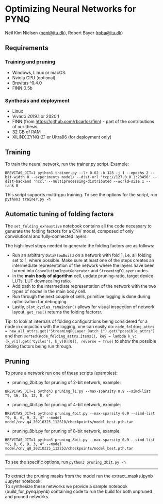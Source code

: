 # Optimizing Neural Networks for PYNQ
Neil Kim Nielsen (neni@itu.dk), Robert Bayer (roba@itu.dk)

## Requirements
### Training and pruning
- Windows, Linux or macOS.
- Nvidia GPU (optional)
- Brevitas ^0.4.0
- FINN 0.5b

### Synthesis and deployment
- Linux
- Vivado 2019.1 or 2020.1
- FINN (from https://github.com/rbcarlos/finn) - part of the contributions of our thesis
- 32 GB of RAM
- XILINX ZYNQ-Z1 or Ultra96 (for deployment only)

## Training
To train the neural network, run the trainer.py script. Example:
```
BREVITAS_JIT=1 python3 trainer.py --lr 0.02 -b 128 -j 1 --epochs 2 --bit-width 8 --experiments model/ --dist-url 'tcp://127.0.0.1:23456' --dist-backend 'nccl' --multiprocessing-distributed --world-size 1 --rank 0
```
This script supports multi-gpu training. 
To see the options for the script, run ```python3 trainer.py -h```

## Automatic tuning of folding factors
The `set_folding_exhaustive` notebook contains all the code necessary to generate the folding factors for a CNV model, composed of only convolutional and fully-connected layers. 

The high-level steps needed to generate the folding factors are as follows:
- Run an arbitrary `DataFlowBuild` on a network with fold 1, i.e. all folding set to 1, where possible. Make sure at least one of the steps creates an intermediate representation of the network where the layers have been turned into `ConvolutionInputGenerator` and `StreamingFCLayer` nodes.
- In the **main body of algorithm** cell, update pruning-ratio, target device LUTs, LUT downscaling ratio.
- Add path to the intermediate representation of the network with the two types of nodes in the main body cell.
- Run through the next couple of cells, primitive logging is done during optimization for debugging.
- Lastly, `plot_cycles_remainder()` allows for visual inspection of network layout, `get_res()` returns the folding factorsr.

Tip: to look at internals of folding configurations being considered for a node in conjuction with the logging, one can easily do: `node_folding_attrs = new_all_attrs.get("StreamingFCLayer_Batch_1").get("possible_attrs")` and then `sorted(node_folding_attrs.items(), key = lambda k_v: (k_v[1].get('Cycles'), k_v[0][0]), reverse = True)` to show the possible folding factors being run through.

## Pruning
To prune a network run one of these scripts (examples):
- pruning_2bit.py for pruning of 2-bit network, example:
```
BREVITAS_JIT=1 python3 pruning_l1.py --max-sparsity 0.9 --simd-list "9, 16, 16, 12, 8, 6"
```
- pruning_4bit.py for pruning of 4-bit network, example:
```
BREVITAS_JIT=1 python3 pruning_4bit.py --max-sparsity 0.9 --simd-list "9, 8, 6, 9, 3, 4" --model model/cnv_q4_20210325_112610/checkpoints/model_best.pth.tar
``` 
- pruning_8bit.py for pruning of 8-bit network, example:
```
BREVITAS_JIT=1 python3 pruning_8bit.py --max-sparsity 0.9 --simd-list "9, 8, 6, 9, 3, 4" --model model/cnv_q8_20210325_112253/checkpoints/model_best.pth.tar
```
___
To see the specific options, run ```python3 pruning_2bit.py -h```
___
To extract the pruning masks from the model run the extract_masks.ipynb Jupyter notebook.  
To synthesize these networks we provide a sample notebook (build_for_pynq.ipynb) containing code to run the build for both unpruned and pruned networks.
